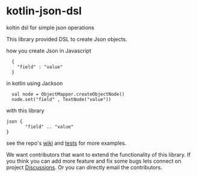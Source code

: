 # kotlin-json-dsl
koltin dsl for simple json operations

This library provided DSL to create Json objects.

how you create Json in Javascript
```
  {
    "field" : "value"
  }
```

in kotlin using Jackson 
```
  val node = ObjectMapper.createObjectNode()
  node.set("field" , TextNode("value"))
```

with this library
```
json {
       "field" .. "value"
}
```

see the repo's [wiki](https://github.com/vivek656/kotlin-json-dsl/wiki) and [tests](https://github.com/vivek656/kotlin-json-dsl/blob/main/src/test/kotlin/latwal/kotlin/jsondsl/kotlinjsondsl/json/builder/BuilderTests.kt) for more examples.

We want contributors that want to extend the functionality of this library.
If you think you can add more feature and fix some bugs lets connect on project [Discussions](https://github.com/vivek656/kotlin-json-dsl/discussions).
Or you can directly email the contributors.
